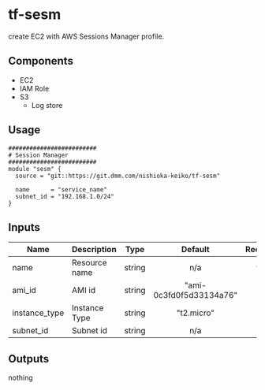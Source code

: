 # tf-sesm
create EC2 with AWS Sessions Manager profile.

## Components

- EC2
- IAM Role
- S3
  - Log store

## Usage

```
#########################
# Session Manager
#########################
module "sesm" {
  source = "git::https://git.dmm.com/nishioka-keiko/tf-sesm"

  name      = "service_name"
  subnet_id = "192.168.1.0/24"
}
```

## Inputs

| Name | Description | Type | Default | Required |
|------|-------------|:----:|:-----:|:-----:|
| name | Resource name | string | n/a | yes |
| ami_id | AMI id | string |  "ami-0c3fd0f5d33134a76" | no |
| instance_type | Instance Type | string | "t2.micro" | no |
| subnet_id | Subnet id | string | n/a | no |

## Outputs

nothing
